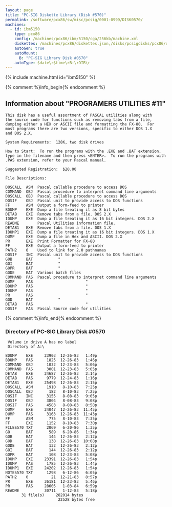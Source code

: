 ```yaml
---
layout: page
title: "PC-SIG Diskette Library (Disk #570)"
permalink: /software/pcx86/sw/misc/pcsig/0001-0999/DISK0570/
machines:
  - id: ibm5150
    type: pcx86
    config: /machines/pcx86/ibm/5150/cga/256kb/machine.xml
    diskettes: /machines/pcx86/diskettes.json,/disks/pcsigdisks/pcx86/diskettes.json
    autoGen: true
    autoMount:
      B: "PC-SIG Library Disk #0570"
    autoType: $date\r$time\rB:\rDIR\r
---
```


{% include machine.html id="ibm5150" %}

{% comment %}info_begin{% endcomment %}

## Information about "PROGRAMERS UTILITIES #11"

    This disk has a useful assortment of PASCAL utilities along with
    the source code for functions such as removing tabs from a file,
    dumping either a HEX or ASCII file and formatting the FX-80.  For
    most programs there are two versions, specific to either DOS 1.X
    and DOS 2.X.
    
    System Requirements:  128K, two disk drives
    
    How to Start:  To run the programs with the .EXE and .BAT extension,
    type in the filename and then press <ENTER>.  To run the programs with
    .PAS extension, refer to your Pascal manual.
    
    Suggested Registration:  $20.00
    
    File Descriptions:
    
    DOSCALL  ASM  Pascal callable procedure to access DOS
    COMMAND  OBJ  Pascal procedure to interpret command line arguments
    DOSCALL  OBJ  Pascal callable procedure to access DOS
    DOSIF    OBJ  Pascal unit to provide access to DOS functions
    FF       ASM  Output a form-feed to printer
    BDUMP    EXE  Dump a file treating it as 8 bit bytes
    DETAB    EXE  Remove tabs from a file. DOS 2.X
    IDUMP    EXE  Dump a file treating it as 16 bit integers. DOS 2.X
    README        Pascal Utilities information file.
    DETAB1   EXE  Remove tabs from a file. DOS 1.X
    IDUMP1   EXE  Dump a file treating it as 16 bit integers. DOS 1.X
    DUMP     EXE  Dump a file in Hex and ASCII. DOS 2.X
    PR       EXE  Print Formatter for FX-80
    FF       EXE  Output a form-feed to printer
    PATH2    0    Used to link for 2.0 pathnames
    DOSIF    INC  Pascal unit to provide access to DOS functions
    GOB      BAT           "
    GOI      BAT           "
    GOPR     BAT           "
    GODE     BAT  Various batch files
    COMMAND  PAS  Pascal procedure to interpret command line arguments
    DUMP     PAS                       "
    BDUMP    PAS                       "
    IDUMP    PAS                       "
    PR       PAS                       "
    GOD      BAT           "
    DETAB    PAS                       "
    DOSIF    PAS  Pascal Source code for utilities
{% comment %}info_end{% endcomment %}


### Directory of PC-SIG Library Disk #0570

     Volume in drive A has no label
     Directory of A:\

    BDUMP    EXE     23903  12-26-83   1:49p
    BDUMP    PAS      1825  12-26-83   1:46p
    COMMAND  OBJ      1032  12-23-83   5:06p
    COMMAND  PAS      3001  12-23-83   5:05p
    DETAB    EXE     24687  12-26-83   2:14p
    DETAB    PAS      9779  12-24-83   1:16p
    DETAB1   EXE     25498  12-26-83   2:15p
    DOSCALL  ASM      1910   8-10-83   7:25p
    DOSCALL  OBJ       182   8-10-83   7:25p
    DOSIF    INC      3155   8-08-83   9:05p
    DOSIF    OBJ      3804   8-08-83   9:08p
    DOSIF    PAS      4583   8-08-83   8:58p
    DUMP     EXE     24047  12-26-83  11:45p
    DUMP     PAS      3163  12-26-83  11:43p
    FF       ASM       775   8-10-83   7:35p
    FF       EXE      1152   8-10-83   7:30p
    FILES570 TXT      2069   6-20-86   1:35p
    GO       BAT       589   6-20-86   1:34p
    GOB      BAT       144  12-26-83   2:12p
    GOD      BAT       138  12-26-83  10:08p
    GODE     BAT       132  12-26-83   2:12p
    GOI      BAT       144  12-26-83   2:12p
    GOPR     BAT       108  12-23-83   5:08p
    IDUMP    EXE     23391  12-26-83   1:54p
    IDUMP    PAS      1785  12-26-83   1:44p
    IDUMP1   EXE     24202  12-26-83   1:54p
    NOTES570 TXT      1298   6-12-86   6:05p
    PATH2    0          21  12-21-83   8:57p
    PR       EXE     36181  12-23-83   5:46p
    PR       PAS     28605   1-03-84   6:59p
    README           30711   1-12-83   5:18p
           31 file(s)     282014 bytes
                           22528 bytes free
